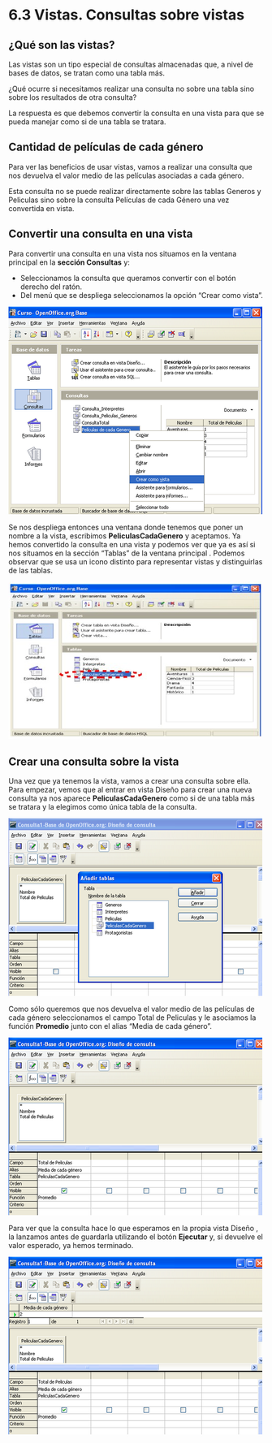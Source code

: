 # 6.3 Vistas. Consultas sobre vistas 

## ¿Qué son las vistas?

Las vistas son un tipo especial de consultas almacenadas que, a nivel de bases de datos, se tratan como una tabla más. 

¿Qué ocurre si necesitamos realizar una consulta no sobre una tabla sino sobre los resultados de otra consulta? 

La respuesta es que debemos convertir la consulta en una vista para que se pueda manejar como si de una tabla se tratara. 

## Cantidad de películas de cada género

Para ver las beneficios de usar vistas, vamos a realizar una consulta que nos devuelva el valor medio de las películas asociadas a cada género. 

Esta consulta no se puede realizar directamente sobre las tablas Generos y Peliculas sino sobre la consulta Películas de cada Género una vez convertida en vista.

##  Convertir una consulta en una vista

Para convertir una consulta en una vista nos situamos en la ventana principal  en la **sección Consultas** y: 

- Seleccionamos la consulta que queramos convertir con el botón derecho del ratón. 
- Del menú que se despliega seleccionamos la opción “Crear como vista”. 

![](media/image97.png)

Se nos despliega entonces una ventana donde tenemos que poner un nombre a la vista, escribimos **PeliculasCadaGenero** y aceptamos. Ya hemos convertido la consulta en una vista y podemos ver que ya es así si nos situamos en la sección “Tablas” de la ventana principal . Podemos observar que se usa un icono distinto para representar vistas y distinguirlas de las tablas. 

![](media/image98.png)

## Crear una consulta sobre la vista

Una vez que ya tenemos la vista, vamos a crear una consulta sobre ella. Para empezar, vemos que al entrar en vista Diseño para crear una nueva consulta ya nos aparece **PeliculasCadaGenero** como si de una tabla más se tratara y la elegimos como única tabla de la consulta. 

![](media/image99.png)

Como sólo queremos que nos devuelva el valor medio de las películas de cada género seleccionamos el campo Total de Peliculas y le asociamos la función **Promedio** junto con el alias “Media de cada género”. 

![](media/image100.png)

Para ver que la consulta hace lo que esperamos en la propia vista Diseño , la lanzamos antes de guardarla utilizando el botón **Ejecutar** y, si devuelve el valor esperado, ya hemos terminado. 

![](media/image101.png)